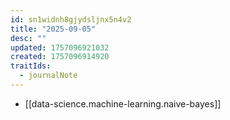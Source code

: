 ```yaml
---
id: sn1widnh8gjydsljnx5n4v2
title: "2025-09-05"
desc: ""
updated: 1757096921032
created: 1757096914920
traitIds:
  - journalNote
---
```


- [[data-science.machine-learning.naive-bayes]]

